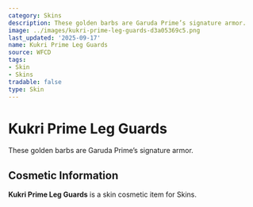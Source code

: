 ```yaml
---
category: Skins
description: These golden barbs are Garuda Prime’s signature armor.
image: ../images/kukri-prime-leg-guards-d3a05369c5.png
last_updated: '2025-09-17'
name: Kukri Prime Leg Guards
source: WFCD
tags:
- Skin
- Skins
tradable: false
type: Skin
---
```


# Kukri Prime Leg Guards

These golden barbs are Garuda Prime’s signature armor.

## Cosmetic Information

**Kukri Prime Leg Guards** is a skin cosmetic item for Skins.

